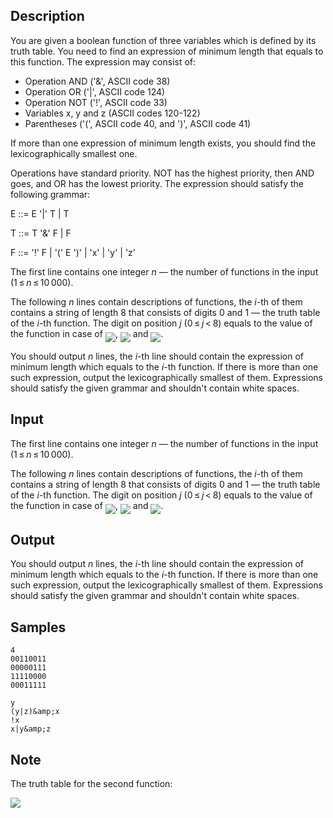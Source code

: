 ## Description

<div><p>You are given a boolean function of three variables which is defined by its truth table. You need to find an expression of minimum length that equals to this function. The expression may consist of: </p><ul> <li> Operation <span class="tex-font-style-tt">AND</span> ('<span class="tex-font-style-tt">&amp;</span>', ASCII code 38) </li><li> Operation <span class="tex-font-style-tt">OR</span> ('<span class="tex-font-style-tt">|</span>', ASCII code 124) </li><li> Operation <span class="tex-font-style-tt">NOT</span> ('<span class="tex-font-style-tt">!</span>', ASCII code 33) </li><li> Variables <span class="tex-font-style-tt">x</span>, <span class="tex-font-style-tt">y</span> and <span class="tex-font-style-tt">z</span> (ASCII codes 120-122) </li><li> Parentheses ('<span class="tex-font-style-tt">(</span>', ASCII code 40, and '<span class="tex-font-style-tt">)</span>', ASCII code 41) </li></ul><p>If more than one expression of minimum length exists, you should find the lexicographically smallest one.</p><p>Operations have standard priority. <span class="tex-font-style-tt">NOT</span> has the highest priority, then <span class="tex-font-style-tt">AND</span> goes, and <span class="tex-font-style-tt">OR</span> has the lowest priority. The expression should satisfy the following grammar:</p><p>E ::= E '<span class="tex-font-style-tt">|</span>' T | T</p><p>T ::= T '<span class="tex-font-style-tt">&amp;</span>' F | F</p><p>F ::= '<span class="tex-font-style-tt">!</span>' F | '<span class="tex-font-style-tt">(</span>' E '<span class="tex-font-style-tt">)</span>' | '<span class="tex-font-style-tt">x</span>' | '<span class="tex-font-style-tt">y</span>' | '<span class="tex-font-style-tt">z</span>'</p></div><div class="input-specification"><p>The first line contains one integer <span class="tex-span"><i>n</i></span>&nbsp;— the number of functions in the input (<span class="tex-span">1 ≤ <i>n</i> ≤ 10 000</span>).</p><p>The following <span class="tex-span"><i>n</i></span> lines contain descriptions of functions, the <span class="tex-span"><i>i</i></span>-th of them contains a string of length <span class="tex-span">8</span> that consists of digits <span class="tex-font-style-tt">0</span> and <span class="tex-font-style-tt">1</span>&nbsp;— the truth table of the <span class="tex-span"><i>i</i></span>-th function. The digit on position <span class="tex-span"><i>j</i></span> (<span class="tex-span">0 ≤ <i>j</i> &lt; 8</span>) equals to the value of the function in case of <img align="middle" class="tex-formula" src="./28990/file/In9B01oG.png" style="max-width: 100.0%;max-height: 100.0%;">, <img align="middle" class="tex-formula" src="./28990/file/ARBDuVc9.png" style="max-width: 100.0%;max-height: 100.0%;"> and <img align="middle" class="tex-formula" src="./28990/file/Z3zJmxX7.png" style="max-width: 100.0%;max-height: 100.0%;">.</p></div><div class="output-specification"><p>You should output <span class="tex-span"><i>n</i></span> lines, the <span class="tex-span"><i>i</i></span>-th line should contain the expression of minimum length which equals to the <span class="tex-span"><i>i</i></span>-th function. If there is more than one such expression, output the lexicographically smallest of them. Expressions should satisfy the given grammar and shouldn't contain white spaces.</p></div>

## Input

<p>The first line contains one integer <span class="tex-span"><i>n</i></span>&nbsp;— the number of functions in the input (<span class="tex-span">1 ≤ <i>n</i> ≤ 10 000</span>).</p><p>The following <span class="tex-span"><i>n</i></span> lines contain descriptions of functions, the <span class="tex-span"><i>i</i></span>-th of them contains a string of length <span class="tex-span">8</span> that consists of digits <span class="tex-font-style-tt">0</span> and <span class="tex-font-style-tt">1</span>&nbsp;— the truth table of the <span class="tex-span"><i>i</i></span>-th function. The digit on position <span class="tex-span"><i>j</i></span> (<span class="tex-span">0 ≤ <i>j</i> &lt; 8</span>) equals to the value of the function in case of <img align="middle" class="tex-formula" src="./28990/file/In9B01oG.png" style="max-width: 100.0%;max-height: 100.0%;">, <img align="middle" class="tex-formula" src="./28990/file/ARBDuVc9.png" style="max-width: 100.0%;max-height: 100.0%;"> and <img align="middle" class="tex-formula" src="./28990/file/Z3zJmxX7.png" style="max-width: 100.0%;max-height: 100.0%;">.</p>

## Output

<p>You should output <span class="tex-span"><i>n</i></span> lines, the <span class="tex-span"><i>i</i></span>-th line should contain the expression of minimum length which equals to the <span class="tex-span"><i>i</i></span>-th function. If there is more than one such expression, output the lexicographically smallest of them. Expressions should satisfy the given grammar and shouldn't contain white spaces.</p>

## Samples

```input1
4
00110011
00000111
11110000
00011111

```

```output1
y
(y|z)&amp;x
!x
x|y&amp;z

```




## Note

<p>The truth table for the second function:</p><p><img class="tex-graphics" src="./28990/file/LkRWE9jW.png" style="max-width: 100.0%;max-height: 100.0%;"></p>
